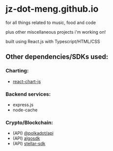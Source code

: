 # jz-dot-meng.github.io

for all things related to music, food and code

plus other miscellaneous projects i'm working on!

built using React.js with Typescript/HTML/CSS

## Other dependencies/SDKs used:

### Charting:
*    [react-chart-js](https://github.com/reactchartjs/react-chartjs-2)

### Backend services:
*    express.js
*    node-cache

### Crypto/Blockchain:
*    (API) [@polkadot/api](https://github.com/polkadot-js/api/)
*    (API) [algosdk](https://github.com/algorand/js-algorand-sdk)
*    (API) [stellar-sdk](https://github.com/stellar/js-stellar-sdk)

